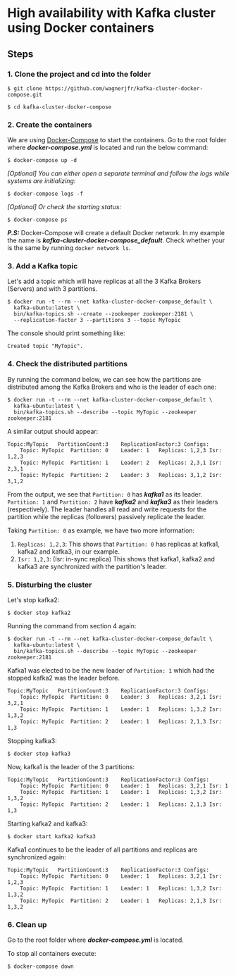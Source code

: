 # High availability with Kafka cluster using Docker containers

## Steps
### 1. Clone the project and cd into the folder
```
$ git clone https://github.com/wagnerjfr/kafka-cluster-docker-compose.git

$ cd kafka-cluster-docker-compose
```
### 2. Create the containers
We are using [Docker-Compose](https://docs.docker.com/compose/) to start the containers. Go to the root folder where ***docker-compose.yml*** is located and run the below command:
```
$ docker-compose up -d
```
*[Optional] You can either open a separate terminal and follow the logs while systems are initializing:*
```
$ docker-compose logs -f
```
*[Optional] Or check the starting status:*
```
$ docker-compose ps
```
***P.S:*** Docker-Compose will create a default Docker network. In my example the name is ***kafka-cluster-docker-compose_default***. Check whether your is the same by running `docker network ls`.

### 3. Add a Kafka topic
Let's add a topic which will have replicas at all the 3 Kafka Brokers (Servers) and with 3 partitions.
```
$ docker run -t --rm --net kafka-cluster-docker-compose_default \
  kafka-ubuntu:latest \
  bin/kafka-topics.sh --create --zookeeper zookeeper:2181 \
  --replication-factor 3 --partitions 3 --topic MyTopic
```
The console should print something like:
```console
Created topic "MyTopic".
```
### 4. Check the distributed partitions
By running the command below, we can see how the partitions are distributed among the Kafka Brokers and who is the leader of each one:
```
$ docker run -t --rm --net kafka-cluster-docker-compose_default \
  kafka-ubuntu:latest \
  bin/kafka-topics.sh --describe --topic MyTopic --zookeeper zookeeper:2181
```
A similar output should appear:
```console
Topic:MyTopic	PartitionCount:3	ReplicationFactor:3	Configs:
	Topic: MyTopic	Partition: 0	Leader: 1	Replicas: 1,2,3	Isr: 1,2,3
	Topic: MyTopic	Partition: 1	Leader: 2	Replicas: 2,3,1	Isr: 2,3,1
	Topic: MyTopic	Partition: 2	Leader: 3	Replicas: 3,1,2	Isr: 3,1,2
```
From the output, we see that `Partition: 0` has ***kafka1*** as its leader. `Partition: 1` and `Partition: 2` have ***kafka2*** and ***kafka3*** as their leaders (respectively). The leader handles all read and write requests for the partition while the replicas (followers) passively replicate the leader.

Taking `Partition: 0` as example, we have two more information:
1. `Replicas: 1,2,3`: This shows that `Partition: 0` has replicas at kafka1, kafka2 and kafka3, in our example.
2. `Isr: 1,2,3`: (Isr: in-sync replica) This shows that kafka1, kafka2 and kafka3 are synchronized with the partition's leader.

### 5. Disturbing the cluster
Let's stop kafka2:
```
$ docker stop kafka2
```
Running the command from section 4 again:
```
$ docker run -t --rm --net kafka-cluster-docker-compose_default \
  kafka-ubuntu:latest \
  bin/kafka-topics.sh --describe --topic MyTopic --zookeeper zookeeper:2181
```
Kafka1 was elected to be the new leader of `Partition: 1` which had the stopped kafka2 was the leader before.
```console
Topic:MyTopic	PartitionCount:3	ReplicationFactor:3	Configs:
	Topic: MyTopic	Partition: 0	Leader: 3	Replicas: 3,2,1	Isr: 3,2,1
	Topic: MyTopic	Partition: 1	Leader: 1	Replicas: 1,3,2	Isr: 1,3,2
	Topic: MyTopic	Partition: 2	Leader: 1	Replicas: 2,1,3	Isr: 1,3
```
Stopping kafka3:
```
$ docker stop kafka3
```
Now, kafka1 is the leader of the 3 partitions:
```console
Topic:MyTopic	PartitionCount:3	ReplicationFactor:3	Configs:
	Topic: MyTopic	Partition: 0	Leader: 1	Replicas: 3,2,1	Isr: 1
	Topic: MyTopic	Partition: 1	Leader: 1	Replicas: 1,3,2	Isr: 1,3,2
	Topic: MyTopic	Partition: 2	Leader: 1	Replicas: 2,1,3	Isr: 1,3

```
Starting kafka2 and kafka3:
```
$ docker start kafka2 kafka3
```
Kafka1 continues to be the leader of all partitions and replicas are synchronized again:
```console
Topic:MyTopic	PartitionCount:3	ReplicationFactor:3	Configs:
	Topic: MyTopic	Partition: 0	Leader: 1	Replicas: 3,2,1	Isr: 1,2,3
	Topic: MyTopic	Partition: 1	Leader: 1	Replicas: 1,3,2	Isr: 1,3,2
	Topic: MyTopic	Partition: 2	Leader: 1	Replicas: 2,1,3	Isr: 1,3,2
```
### 6. Clean up
Go to the root folder where ***docker-compose.yml*** is located.

To stop all containers execute:
```
$ docker-compose down
```
